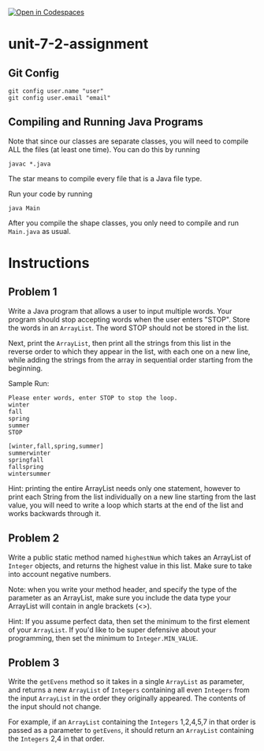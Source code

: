 [![Open in Codespaces](https://classroom.github.com/assets/launch-codespace-2972f46106e565e64193e422d61a12cf1da4916b45550586e14ef0a7c637dd04.svg)](https://classroom.github.com/open-in-codespaces?assignment_repo_id=18335599)
# unit-7-2-assignment

## Git Config
```
git config user.name "user"
git config user.email "email"
```

## Compiling and Running Java Programs
Note that since our classes are separate classes, you will need to compile ALL the files (at least one time).  You can do this by running
```
javac *.java
```
The star means to compile every file that is a Java file type.

Run your code by running
```
java Main
```

After you compile the shape classes, you only need to compile and run `Main.java` as usual.

# Instructions  

## Problem 1
Write a Java program that allows a user to input multiple words. Your program should stop accepting words when the user enters "STOP". Store the words in an `ArrayList`. The word STOP should not be stored in the list.

Next, print the `ArrayList`, then print all the strings from this list in the reverse order to which they appear in the list, with each one on a new line, while adding the strings from the array in sequential order starting from the beginning.

Sample Run:
```
Please enter words, enter STOP to stop the loop.
winter
fall
spring
summer
STOP

[winter,fall,spring,summer]
summerwinter
springfall
fallspring
wintersummer     
```

Hint: printing the entire ArrayList needs only one statement, however to print each String from the list individually on a new line starting from the last value, you will need to write a loop which starts at the end of the list and works backwards through it.

## Problem 2
Write a public static method named `highestNum` which takes an ArrayList of `Integer` objects, and returns the highest value in this list. Make sure to take into account negative numbers.

Note: when you write your method header, and specify the type of the parameter as an ArrayList, make sure you include the data type your ArrayList will contain in angle brackets (<>).

Hint: If you assume perfect data, then set the minimum to the first element of your `ArrayList`.  If you'd like to be super defensive about your programming, then set the minimum to `Integer.MIN_VALUE`.

## Problem 3
Write the `getEvens` method so it takes in a single `ArrayList` as parameter, and returns a new `ArrayList` of `Integers` containing all even `Integers` from the input `ArrayList` in the order they originally appeared. The contents of the input should not change.

For example, if an `ArrayList` containing the `Integers` 1,2,4,5,7 in that order is passed as a parameter to `getEvens`, it should return an `ArrayList` containing the `Integers` 2,4 in that order.
